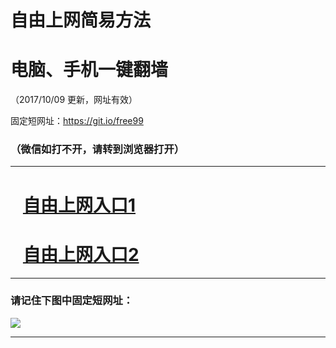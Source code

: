﻿# 自由上网简易方法

# 电脑、手机一键翻墙

（2017/10/09 更新，网址有效）

固定短网址：https://git.io/free99

### （微信如打不开，请转到浏览器打开）


***





# &nbsp;&nbsp; <a href="http://ft2328227876.fwq-tz-1001.info/fwqtz01.html?t=10090011219 " target="_blank">自由上网入口1</a>
# &nbsp;&nbsp; <a href="http://ft1672518700.fwq-tz-1002.info/fwqtz02.html?t=100900122183 " target="_blank">自由上网入口2</a>
***

### 请记住下图中固定短网址：

<img src="https://s3-us-west-2.amazonaws.com/fwq-1001/yjfq-20170905okok.png" /> 


***

